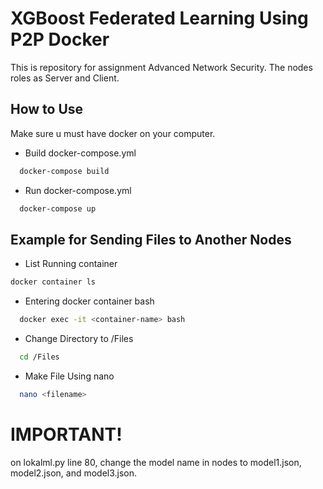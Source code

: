 
# XGBoost Federated Learning Using P2P Docker
This is repository for assignment Advanced Network Security. The nodes roles as Server and Client.

## How to Use
Make sure u must have docker on your computer.
- Build docker-compose.yml
```bash
  docker-compose build
```
- Run docker-compose.yml
```bash
  docker-compose up
```

## Example for Sending Files to Another Nodes
- List Running container
```bash
docker container ls
```
- Entering docker container bash
```bash
  docker exec -it <container-name> bash 
```

- Change Directory to /Files
```bash
  cd /Files
```

- Make File Using nano
```bash
  nano <filename>
```

# IMPORTANT!
on lokalml.py line 80, change the model name in nodes to model1.json, model2.json, and model3.json.